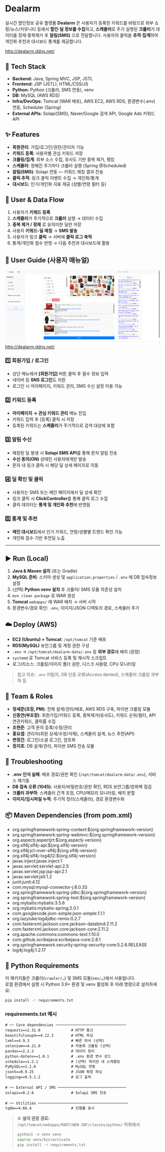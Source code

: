 # Dealarm

실시간 할인정보 공유 플랫폼 **Dealarm** 은 사용자가 등록한 키워드를 바탕으로 외부 쇼핑/뉴스/커뮤니티 등에서 **할인·딜 정보를 수집**하고, **스케줄러**로 주기 실행된 **크롤러**가 데이터를 정제·중복제거 후 **알림(SMS)** 으로 전달합니다. 사용자의 클릭을 **추적·집계**하여 개인화 추천과 대시보드 통계를 제공합니다.

http://dealarm.ddns.net/

## 🧰 Tech Stack

- **Backend:** Java, Spring MVC, JSP, JSTL
- **Frontend:** JSP (JSTL), HTML/CSS/JS
- **Python:** Python (크롤러, SMS 연동), venv
- **DB:** MySQL (AWS RDS)
- **Infra/DevOps:** Tomcat (WAR 배포), AWS EC2, AWS RDS, 환경변수(.env) 연동, Scheduler (Spring)
- **External APIs:** Solapi(SMS), Naver/Google 검색 API, Google Ads 키워드 API

## ✨ Features

- **회원관리**: 가입/로그인/권한/관리자 기능
- **키워드 등록**: 사용자별 관심 키워드 저장
- **크롤링/집계**: 외부 소스 수집, 유사도 기반 중복 제거, 랭킹
- **스케줄러**: 정해진 주기마다 크롤러 실행 (Spring @Scheduled)
- **알림(SMS)**: Solapi 연동 — 키워드 매칭 결과 전송
- **클릭 추적**: 링크 클릭 이벤트 수집 → 개인화/통계
- **대시보드**: 인기/개인화 지표 제공 (성별/연령 필터 등)

## 🔄 User & Data Flow

1. 사용자가 **키워드 등록**
2. **스케줄러**가 주기적으로 **크롤러** 실행 → 데이터 수집
3. **중복 제거 / 정제** 로 유의미한 딜만 저장
4. 사용자 **키워드-딜 매칭** → **SMS 발송**
5. 사용자가 링크 **클릭** → 서버에 **클릭 로그 축적**
6. 통계/개인화 점수 반영 → 다음 추천과 대시보드에 활용

## 🧭 User Guide (사용자 매뉴얼)
![홈화면](./docs/images/home.png)
http://dealarm.ddns.net/

### 1️⃣ 회원가입 / 로그인
- 상단 메뉴에서 **[회원가입]** 버튼 클릭 후 필수 정보 입력
- 네이버 등 **SNS 로그인**도 지원
- 로그인 시 마이페이지, 키워드 관리, SMS 수신 설정 이용 가능

### 2️⃣ 키워드 등록
- **마이페이지 → 관심 키워드 관리** 메뉴 진입
- 키워드 입력 후 [등록] 클릭 시 저장
- 등록된 키워드는 **스케줄러**가 주기적으로 검색 대상에 포함

### 3️⃣ 알림 수신
- 매칭된 딜 발생 시 **Solapi SMS API**를 통해 문자 알림 전송
- **수신 동의(ON)** 상태인 사용자에게만 발송
- 문자 내 링크 클릭 시 해당 딜 상세 페이지로 이동

### 4️⃣ 딜 확인 및 클릭
- 사용자는 SMS 또는 메인 페이지에서 딜 상세 확인
- 링크 클릭 시 **ClickController**를 통해 클릭 로그 수집
- 클릭 데이터는 **통계 및 개인화 추천**에 반영됨

### 5️⃣ 통계 및 추천
- **메인 대시보드**에서 인기 키워드, 연령/성별별 트렌드 확인 가능
- 개인화 점수 기반 추천딜 노출

---

## ▶️ Run (Local)

1. **Java & Maven 설치** (또는 Gradle)  
2. **MySQL 준비**: 스키마 생성 및 `application.properties` / `.env` 에 DB 접속정보 설정  
3. (선택) **Python venv 설치** 후 크롤러/ SMS 모듈 의존성 설치  
4. `mvn clean package` 로 WAR 생성  
5. **Tomcat** `webapps/` 에 WAR 배치 → 서버 시작  
6. 환경변수/경로 확인: `.env`, 이미지/JSON 디렉토리 경로, 스케줄러 주기

## ☁️ Deploy (AWS)

- **EC2 (Ubuntu) + Tomcat**: `/opt/tomcat` 기준 배포
- **RDS(MySQL)** 보안그룹 및 계정 권한 구성
- `.env` → `/opt/tomcat/dealarm-data/.env` 등 **외부 경로**에 배치 (권장)
- `systemd` 로 Tomcat 서비스 등록 및 재시작 스크립트
- 로그/리소스: 크롤링/이미지 폴더 권한, 디스크 사용량, CPU 모니터링

> 참고 이슈: `.env` 미탐지, DB 인증 오류(Access denied), 스케줄러 크롤링 과부하 등

## 👥 Team & Roles

- **정세준(조장, PM)**: 전체 설계/관리/배포, AWS RDS 구축, 파이썬 크롤링 모듈
- **신동연(부조장)**: 회원가입/키워드 등록, 중복제거(유사도), 키워드 순위/필터, API 연관키워드, 클릭률 수집
- **조현준**: 고객 문의 등록/수정/관리
- **홍요셉**: 관리자(회원 상세/수정/삭제), 스케줄러 설계, 뉴스 추천(API)
- **변정건**: 로그인/소셜 로그인, 암호화
- **정지호**: DB 설계/관리, 파이썬 SMS 전송 모듈

## 🧯 Troubleshooting

- **.env 인식 실패**: 배포 경로/권한 확인 (`/opt/tomcat/dealarm-data/.env`), 서비스 재기동
- **DB 접속 오류 (1045)**: 사용자/비밀번호/권한 확인, RDS 보안그룹/방화벽 점검
- **크롤러 과부하**: 스케줄러 간격 조정, CPU/메모리 모니터링, 배치 분할
- **이미지/임시파일 누적**: 주기적 정리(스케줄러), 경로 환경변수화

## 📦 Maven Dependencies (from pom.xml)
- org.springframework:spring-context:${org.springframework-version}
- org.springframework:spring-webmvc:${org.springframework-version}
- org.aspectj:aspectjrt:${org.aspectj-version}
- org.slf4j:slf4j-api:${org.slf4j-version}
- org.slf4j:jcl-over-slf4j:${org.slf4j-version}
- org.slf4j:slf4j-log4j12:${org.slf4j-version}
- javax.inject:javax.inject:1
- javax.servlet:servlet-api:2.5
- javax.servlet.jsp:jsp-api:2.1
- javax.servlet:jstl:1.2
- junit:junit:4.12
- com.mysql:mysql-connector-j:8.0.33
- org.springframework:spring-jdbc:${org.springframework-version}
- org.springframework:spring-test:${org.springframework-version}
- org.mybatis:mybatis:3.5.6
- org.mybatis:mybatis-spring:2.0.1
- com.googlecode.json-simple:json-simple:1.1.1
- org.lazyluke:log4jdbc-remix:0.2.7
- com.fasterxml.jackson.core:jackson-databind:2.11.2
- com.fasterxml.jackson.core:jackson-core:2.11.2
- org.apache.commons:commons-text:1.10.0
- com.github.scribejava:scribejava-core:2.8.1
- org.springframework.security:spring-security-core:5.2.6.RELEASE
- log4j:log4j:1.2.17


## 🐍 Python Requirements

이 패키지들은 크롤러(`crawler/…`) 및 SMS 모듈(`sms/…`)에서 사용됩니다.  
로컬 환경에서 실행 시 Python 3.9+ 환경 및 venv 활성화 후 아래 명령으로 설치하세요:

```bash
pip install -r requirements.txt
```

### requirements.txt 예시
```txt
# ── Core dependencies ────────────────────────────────
requests==2.31.0              # HTTP 통신
beautifulsoup4==4.12.3        # HTML 파싱
lxml==4.9.3                   # 빠른 파서 (선택)
selenium==4.21.0              # 자동화 크롤링 (선택)
pandas==2.2.2                 # 데이터 정리
python-dotenv==1.0.1          # .env 환경 변수 로드
schedule==1.2.1               # (선택) 파이썬 내 스케줄링
PyMySQL==1.1.0                # MySQL 연동
json5==0.9.25                 # JSON 확장 파싱
logging==0.5.1.2              # 로그 출력

# ── External API / SMS ───────────────────────────────
solapi==0.2.6                 # Solapi SMS 전송

# ── Utilities ─────────────────────────────────────────
tqdm==4.66.4                  # 진행률 표시
```

> ⚙️ **설치 권장 경로:**  
> `/opt/tomcat/webapps/ROOT/WEB-INF/classes/python/` 하위에서  
> ```bash
> python3 -m venv venv
> source venv/bin/activate
> pip install -r requirements.txt
> ```
